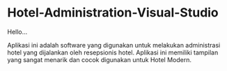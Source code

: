 # Hotel-Administration-Visual-Studio

Hello...

Aplikasi ini adalah software yang digunakan untuk melakukan administrasi hotel yang dijalankan oleh resepsionis hotel. Aplikasi ini memiliki tampilan yang sangat menarik dan cocok digunakan untuk Hotel Modern.
